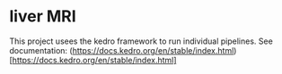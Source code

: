 # liver MRI 

This project usees the kedro framework to run individual pipelines. See documentation: (https://docs.kedro.org/en/stable/index.html)[https://docs.kedro.org/en/stable/index.html]



